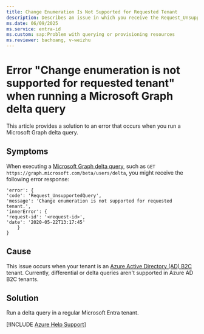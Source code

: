 ```yaml
---
title: Change Enumeration Is Not Supported for Requested Tenant
description: Describes an issue in which you receive the Request_UnsupportedQuery error code when you run a Microsoft Graph delta query.
ms.date: 06/09/2025
ms.service: entra-id
ms.custom: sap:Problem with querying or provisioning resources
ms.reviewer: bachoang, v-weizhu
---
```

# Error "Change enumeration is not supported for requested tenant" when running a Microsoft Graph delta query

This article provides a solution to an error that occurs when you run a Microsoft Graph delta query.

## Symptoms

When executing a [Microsoft Graph delta query](/graph/delta-query-overview), such as `GET https://graph.microsoft.com/beta/users/delta`, you might receive the following error response:

```output
'error': {
'code': 'Request_UnsupportedQuery',
'message': 'Change enumeration is not supported for requested tenant.',
'innerError': {
'request-id': '<request-id>',
'date': '2020-05-22T13:17:45'
    }
}
```

## Cause

This issue occurs when your tenant is an [Azure Active Directory (AD) B2C](/azure/active-directory-b2c/overview) tenant. Currently, differential or delta queries aren't supported in Azure AD B2C tenants.

## Solution

Run a delta query in a regular Microsoft Entra tenant.

[!INCLUDE [Azure Help Support](../../../includes/azure-help-support.md)]
